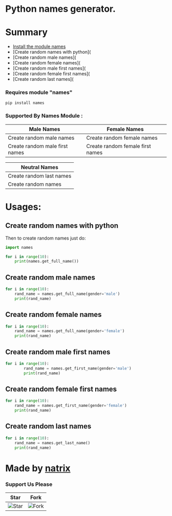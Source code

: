 # Python names generator.

# Summary

- [Install the module names](https://github.com/natrixdev/python-name-generator###Requiresmodule"names")
- [Create random names with python](
- [Create random male names](
- [Create random female names](
- [Create random male first names](
- [Create random female first names](
- [Create random last names](


### Requires module "names"
`pip install names`

### Supported By Names Module :

| Male Names                               | Female Names                             |
| ---------------------------------------- | ---------------------------------------- |
| Create random male names                 | Create random female names               |
|Create random male first names            | Create random female first names         |


| Neutral Names | 
|---------------|
|Create random last names|
|Create random names|

# Usages:

## Create random names with python
Then to create random names just do:

```py
import names

for i in range(10):
    print(names.get_full_name())
```

## Create random male names

```py
for i in range(10):
    rand_name = names.get_full_name(gender='male')
    print(rand_name)
 ```
    
## Create random female names

```py
for i in range(10):
    rand_name = names.get_full_name(gender='female')
    print(rand_name)
```

## Create random male first names

```py
for i in range(10):
        rand_name = names.get_first_name(gender='male')
        print(rand_name)
```

## Create random female first names

```py
for i in range(10):
    rand_name = names.get_first_name(gender='female')
    print(rand_name)
```

## Create random last names

```py 
for i in range(10):
    rand_name = names.get_last_name()
    print(rand_name)
 ```


# Made by [natrix](https://github.com/natrixdev)

### Support Us Please

| Star                                     | Fork                                     |
| ---------------------------------------- | ---------------------------------------- |
| ![Star](https://i.imgur.com/41nhvJ1.png) | ![Fork](https://i.imgur.com/MOtHDPV.png) |
